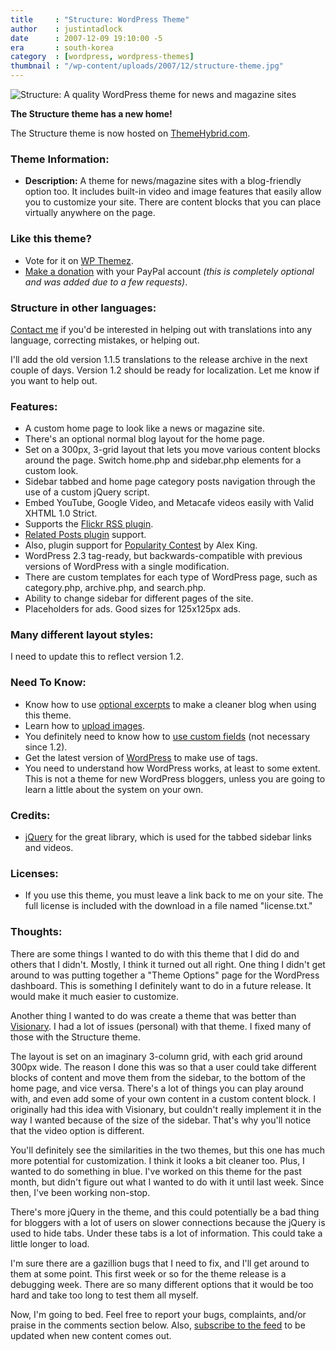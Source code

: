 ```yaml
---
title     : "Structure: WordPress Theme"
author    : justintadlock
date      : 2007-12-09 19:10:00 -5
era       : south-korea
category  : [wordpress, wordpress-themes]
thumbnail : "/wp-content/uploads/2007/12/structure-theme.jpg"
---
```


<img class="aligncenter" src="http://justintadlock.com/blog/wp-content/uploads/2008/05/structure-update.jpg" alt="Structure: A quality WordPress theme for news and magazine sites" title="Structure: A quality WordPress theme for news and magazine sites" />

<strong>The Structure theme has a new home!</strong>

The Structure theme is now hosted on <a href="http://themehybrid.com/themes/structure" title="Structure theme"> ThemeHybrid.com</a>.

<h3>Theme Information:</h3>

<ul>
<li><strong>Description:</strong> A theme for news/magazine sites with a blog-friendly option too.  It includes built-in video and image features that easily allow you to customize your site. There are content blocks that you can place virtually anywhere on the page.</li>
</ul>

<h3>Like this theme?</h3>

<ul>
<li>Vote for it on <a href="http://wpthemez.com/story.php?title=Structure_WordPress_Theme" title="Vote for Structure WordPress theme on WP Themez"> WP Themez</a>.</li>
<li><a href="https://www.paypal.com/cgi-bin/webscr?cmd=_xclick&business=justin%40justintadlock%2ecom&item_name=Structure%20WordPress%20Theme&item_number=0016&page_style=PayPal&no_shipping=1&return=http%3a%2f%2fjustintadlock%2ecom%2farchives%2f2007%2f12%2f09%2fstructure%2dwordpress%2dtheme&cancel_return=http%3a%2f%2fjustintadlock%2ecom%2farchives%2f2007%2f12%2f09%2fstructure%2dwordpress%2dtheme&cn=Add%20a%20comment%20or%20note&tax=0&currency_code=USD&lc=US&bn=PP%2dDonationsBF&charset=UTF%2d8" title="Make a donation through PayPal for Justin Tadlock's Structure theme">Make a donation</a> with your PayPal account <em> (this is completely optional and was added due to a few requests)</em>.</li>
</ul>

<h3>Structure in other languages:</h3>

<a href="http://justintadlock.com/contact" title="Contact me">Contact me</a> if you'd be interested in helping out with translations into any language, correcting mistakes, or helping out.

I'll add the old version 1.1.5 translations to the release archive in the next couple of days.  Version 1.2 should be ready for localization.  Let me know if you want to help out.

<h3>Features:</h3>

<ul>
<li>A custom home page to look like a news or magazine site.</li>
<li>There's an optional normal blog layout for the home page.</li>
<li>Set on a 300px, 3-grid layout that lets you move various content blocks around the page.  Switch home.php and sidebar.php elements for a custom look.</li>
<li>Sidebar tabbed and home page category posts navigation through the use of a custom jQuery script.</li>
<li>Embed YouTube, Google Video, and Metacafe videos easily with Valid XHTML 1.0 Strict.</li>
<li>Supports the <a href="http://eightface.com/wordpress/flickrrss" title="Flickr RSS plugin"> Flickr RSS plugin</a>.</li>
<li><a href="http://wasabi.pbwiki.com/Related%20Entries" title="Related Posts plugin">Related Posts plugin</a> support.</li>
<li>Also, plugin support for <a href="http://wordpress.org/extend/plugins/popularity-contest" title="Alex King's Popularity Contest"> Popularity Contest</a> by Alex King.</li>
<li>WordPress 2.3 tag-ready, but backwards-compatible with previous versions of WordPress with a single modification.</li>
<li>There are custom templates for each type of WordPress page, such as category.php, archive.php, and search.php.</li>
<li>Ability to change sidebar for different pages of the site.</li>
<li>Placeholders for ads.  Good sizes for 125x125px ads.</li>
</ul>

<h3>Many different layout styles:</h3>

I need to update this to reflect version 1.2.

<h3 class="clear">Need To Know:</h3>

<ul>
<li>Know how to use <a href="http://codex.wordpress.org/Write_Post_SubPanel" title="How to use optional excerpts"> optional excerpts</a> to make a cleaner blog when using this theme.</li>
<li>Learn how to <a href="http://codex.wordpress.org/Using_Image_and_File_Attachments" title="Using images with WordPress"> upload images</a>.</li>
<li>You definitely need to know how to <a href="http://codex.wordpress.org/Using_Custom_Fields" title="Using custom fields"> use custom fields</a> (not necessary since 1.2).</li>
<li>Get the latest version of <a href="http://wordpress.org/download" title="Get the latest version of WordPress"> WordPress</a> to make use of tags.</li>
<li>You need to understand how WordPress works, at least to some extent.  This is not a theme for new WordPress bloggers, unless you are going to learn a little about the system on your own.</li>
</ul>

<h3>Credits:</h3>

<ul>
<li><a href="http://jquery.com" title="jQuery">jQuery</a> for the great library, which is used for the tabbed sidebar links and videos.</li>
</ul>

<h3>Licenses:</h3>

<ul>
<li>If you use this theme, you must leave a link back to me on your site.  The full license is included with the download in a file named "license.txt."</li>
</ul>

<h3>Thoughts:</h3>

There are some things I wanted to do with this theme that I did do and others that I didn't.  Mostly, I think it turned out all right.  One thing I didn't get around to was putting together a "Theme Options" page for the WordPress dashboard.  This is something I definitely want to do in a future release.  It would make it much easier to customize.

Another thing I wanted to do was create a theme that was better than <a href="update-link" title="Visionary: WordPress theme for magazine and news sites"> Visionary</a>.  I had a lot of issues (personal) with that theme.  I fixed many of those with the Structure theme.

The layout is set on an imaginary 3-column grid, with each grid around 300px wide.  The reason I done this was so that a user could take different blocks of content and move them from the sidebar, to the bottom of the home page, and vice versa.  There's a lot of things you can play around with, and even add some of your own content in a custom content block.  I originally had this idea with Visionary, but couldn't really implement it in the way I wanted because of the size of the sidebar.  That's why you'll notice that the video option is different.

You'll definitely see the similarities in the two themes, but this one has much more potential for customization.  I think it looks a bit cleaner too.  Plus, I wanted to do something in blue.  I've worked on this theme for the past month, but didn't figure out what I wanted to do with it until last week.  Since then, I've been working non-stop.

There's more jQuery in the theme, and this could potentially be a bad thing for bloggers with a lot of users on slower connections because the jQuery is used to hide tabs.  Under these tabs is a lot of information.  This could take a little longer to load.

I'm sure there are a gazillion bugs that I need to fix, and I'll get around to them at some point.  This first week or so for the theme release is a debugging week.  There are so many different options that it would be too hard and take too long to test them all myself.

Now, I'm going to bed.  Feel free to report your bugs, complaints, and/or praise in the comments section below.  Also, <a href="http://feeds.feedburner.com/justintadlock" title="Subscribe to the feed"> subscribe to the feed</a> to be updated when new content comes out.
